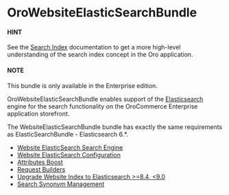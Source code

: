 <a id="bundle-docs-commerce-website-elastic-search-bundle"></a>

# OroWebsiteElasticSearchBundle

#### HINT
See the [Search Index](../../../backend/architecture/tech-stack/search/index.md#search-index-overview) documentation to get a more high-level understanding of the search index concept in the Oro application.

#### NOTE
This bundle is only available in the Enterprise edition.

OroWebsiteElasticSearchBundle enables support of the <a href="https://www.elastic.co/products/elasticsearch" target="_blank">Elasticsearch</a> engine for the search functionality on the OroCommerce Enterprise application storefront.

The WebsiteElasticSearchBundle bundle has exactly the same requirements as ElasticSearchBundle - Elasticsearch 6.\*.

* [Website ElasticSearch Search Engine](elasticsearch-engine.md)
* [Website ElasticSearch Configuration](configuration.md)
* [Attributes Boost](attributes-boost.md)
* [Request Builders](request-builders.md)
* [Upgrade Website Index to Elasticsearch >=8.4, <9.0](upgrade-to-es8.md)
* [Search Synonym Management](synonym-management.md)

<!-- Frontend -->
